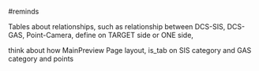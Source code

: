 #reminds

  Tables about relationships, such as relationship between DCS-SIS, DCS-GAS, Point-Camera, 
  define on TARGET side or ONE side, 
  
  think about how MainPreview Page layout, is_tab on SIS category and GAS category and points